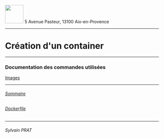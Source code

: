 <img style="height: 60px;" src="http://www.lpl-aix.fr/wp-content/uploads/2018/04/LPL_240_180.jpg" />
5 Avenue Pasteur, 13100 Aix-en-Provence

***

# Création d'un container



---
### Documentation des commandes utilisées

<a href="https://docs.docker.com/engine/reference/commandline/images/">Images</a><br>

---
###### <a href="https://github.com/sylvain-prat/DocDocker/blob/master/README.md">Sommaire</a>
###### <a href="https://github.com/sylvain-prat/DocDocker/blob/master/Dockerfile/Dockerfile.md">Dockerfile</a>

---
###### Sylvain PRAT
